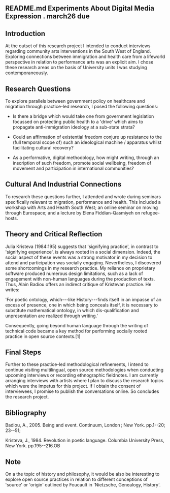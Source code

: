 
README.md Experiments About Digital Media Expression . march26 due 
------------------------------------------------------------------



Introduction
------------

At the outset of this research project I intended to conduct interviews regarding community arts interventions in the South West of England. Exploring connections between immigration and health care from a lifeworld perspective in relation to performance arts was an explicit aim. I chose these research areas on the basis of University units I was studying contemporaneously.



Research Questions
------------------

To explore parallels between government policy on healthcare and migration through practice-led research, I posed the following questions:

- Is there a bridge which would take one from government legislation focussed on protecting public health to a 'drive' which aims to propagate anti-immigration ideology at a sub-state strata?

- Could an affirmation of existential freedom conjure up resistance to the (full temporal scope of) such an ideological machine / apparatus whilst facilitating cultural recovery?

-  As a performative, digital methodology, how might writing, through an inscription of such freedom, promote social wellbeing, freedom of movement and participation in international communities? 



Cultural And Industrial Connections
-----------------------------------

To research these questions further, I attended and wrote during seminars specifically relevant to migration, performance and health. This included a workshop with Arts and Health South West; an online seminar on moving through Eurospace; and a lecture by Elena Fiddian-Qasmiyeh on refugee-hosts.



Theory and Critical Reflection
------------------------------

Julia Kristeva (1984:195) suggests that 'signifying practice', in contrast to 'signifying experience', is always rooted in a social dimension. Indeed, the social aspect of these events was a strong motivator in my decision to attend and participation was socially engaging. Nevertheless, I discovered some shortcomings in my research practice. My reliance on proprietary software produced numerous design limitations, such as a lack of engagement with non-human languages during the production of texts. Thus, Alain Badiou offers an indirect critique of Kristevan practice. He writes:

'For poetic ontology, which---like History---finds itself in an impasse of an excess of presence, one in which being conceals itself, it is necessary to substitute mathematical ontology, in which dis-qualification and unpresentation are realized through writing.'


Consequently, going beyond human language through the writing of technical code became a key method for performing socially rooted practice in open source contexts.[1]



Final Steps
-----------

Further to these practice-led methodological refinements, I intend to continue visiting multilingual, open source methodologies  when conducting upcoming interviews or recording ethnographic fieldnotes. I am currently arranging interviews with artists where I plan to discuss the research topics which were the impetus for this project. If I obtain the consent of interviewees, I promise to publish the conversations online. So concludes the research project. 


Bibliography
------------

Badiou, A., 2005. Being and event. Continuum, London ; New York. pp.1--20; 23--51;

Kristeva, J., 1984. Revolution in poetic language. Columbia University Press, New York. pp.195--216.OB


Note
----

On a the topic of history and philosophy, it would be also be interesting to explore open source practices in relation to different conceptions of 'source' or 'origin' outlined by Foucault in 'Nietzsche, Genealogy, History'.
